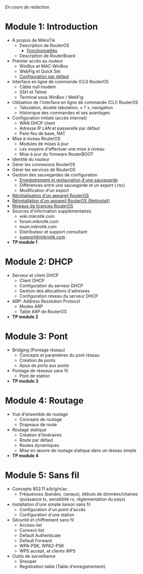 *En cours de rédaction*

# Module 1: Introduction
- À propos de MikroTik
	- Description de RouterOS
		- [Fonctionnalités](https://help.mikrotik.com/docs/display/ROS/Software+Specifications)
	- Description de RouterBoard
- Premier accès au routeur
	- WinBox et MAC-WinBox
	- WebFig et Quick Set
	- [Configuration par défaut](https://help.mikrotik.com/docs/display/ROS/Default+configurations)
- Interface en ligne de commande (CLI) RouterOS
	- Câble null modem
	- SSH et Telnet
	- Terminal sous WinBox / WebFig
- Utilisation de l'interface en ligne de commande (CLI) RouterOS
	- Tabulation, double tabulation, « ? », navigation
	- Historique des commandes et ses avantages
- Configuration initiale (accès internet)
	- WAN DHCP client
	- Adresse IP LAN et passerelle par défaut
	- Pare-feu de base, NAT
- Mise à niveau RouterOS
	- Modules de mises à jour
	- Les moyens d'effectuer une mise à niveau
	- Mise à jour du firmware RouterBOOT
- Identité du routeur
- Gérer les connexions RouterOS
- Gérer les services de RouterOS
- Gestion des sauvegardes de configuration
	- [Enregistrement et restauration d'une sauvegarde](https://help.mikrotik.com/docs/display/ROS/Backup)
	- Différences entre une sauvegarde et un export (.rsc)
	- Modification d'un export
- [Réinitialisation d'un appareil RouterOS](https://help.mikrotik.com/docs/display/ROS/Reset+Button)
- [Réinstallation d'un appareil RouterOS (Netinstall)](https://help.mikrotik.com/docs/display/ROS/Netinstall)
- [Niveaux de licences RouterOS](https://help.mikrotik.com/docs/display/ROS/RouterOS+license+keys#RouterOSlicensekeys-LicenseLevels)
- Sources d'information supplémentaires
	- wiki.mikrotik.com
	- forum.mikrotik.com
	- mum.mikrotik.com
	- Distributeur et support consultant
	- support@mikrotik.com
- **TP module 1**

# Module 2: DHCP
- Serveur et client DHCP
	- Client DHCP
	- Configuration du serveur DHCP
	- Gestion des allocations d'adresses
	- Configuration réseau du serveur DHCP
- ARP: Address Resolution Protocol
	- Modes ARP
	- Table ARP de RouterOS
- **TP module 2**

# Module 3: Pont
- Bridging (Pontage réseau)
	- Concepts et paramètres du pont réseau
	- Création de ponts
	- Ajout de ports aux ponts
- Pontage de réseaux sans fil
	- Pont de station
- **TP module 3**

# Module 4: Routage
- Vue d'ensemble de routage
	- Concepts de routage
	- Drapeaux de route
- Routage statique
	- Création d'itinéraires
	- Route par défaut
	- Routes dynamiques
	- Mise en œuvre de routage statique dans un réseau simple
- **TP module 4**

# Module 5: Sans fil
- Concepts 802.11 a/b/g/n/ac
	- Fréquences (bandes, canaux), débuts de données/chaines (puissance tx, sensibilité rx, règlementation du pays)
- Installation d'une simple liaison sans fil
	- Configuration d'un point d'accès
	- Configuration d'une station
- Sécurité et chiffrement sans fil
	- Access-list
	- Connect-list
	- Default Authenticate
	- Default Forward
	- WPA-PSK, WPA2-PSK
	- WPS accept, et clients WPS
- Outils de surveillance
	- Snooper
	- Registration table (Table d'enregistrement)